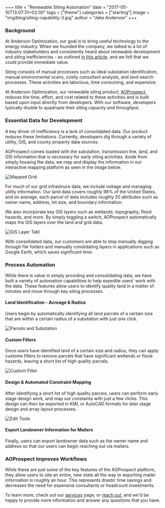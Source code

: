 +++
title = "Renewable Siting Automation"
date = "2017-05-10T13:07:31+02:00"
tags = ["theme"]
categories = ["starting"]
image = "img/blog/siting-capability-3.jpg"
author = "Jake Anderson"
+++

### Background

At Anderson Optimization, our goal is to bring useful technology to the energy industry. When we founded the company, we talked to a lot of industry stakeholders and consistently heard about renewable development and siting inefficiencies - as outlined [in this article](../renewable-siting-difficulty), and we felt that we could provide immediate value.  

Siting consists of manual processes such as ideal substation identification, manual environmental scans, costly consultant analysis, and land search processes. These activities are laborious, time consuming, and expensive.  

At Anderson Optimization, our renewable siting product, [AOProspect](/services), reduces the time, effort, and cost related to these activities and is built based upon input directly from developers. With our software, developers typically double to quadruple their siting capacity and throughput.

### Essential Data for Development

A key driver of inefficiency is a lack of consolidated data. Our product reduces these limitations. Currently, developers dig through a variety of utility, GIS, and county property data sources.

AOProspect comes loaded with the substation, transmission line, land, and GIS information that is necessary for early siting activities. Aside from simply housing the data, we map and display the information in our interactive mapping platform as seen in the image below.

![Mapped Grid](/img/blog/siting-capability-1.jpg "Energy Grid Data Mapping")

For much of our grid infrastruce data, we include voltage and managing utility information. Our land data covers roughly 98% of the United States, and on average, each parcel of data includes roughly 20 attributes such as owner name, address, lot size, and boundary information.

We also incorporate key GIS layers such as wetlands, topography, flood hazards, and more. By simply toggling a switch, AOProspect automatically maps the GIS layers over the land and grid data. 

![GIS Layer Tabl](/img/blog/siting-capability-2.png "GIS Data Layers")

With consolidated data, our customers are able to stop manually digging through file folders and manually conslidating layers in applications such as Google Earth, which saves significant time. 


### Process Automation

While there is value in simply providing and consolidating data, we have built a variety of automation capabilities to help expedite users' work with the data. These features allow users to identify quality land in a matter of minutes and move through key siting processes.

#### Land Identification - Acreage & Radius

Users begin by automatically identifying all land parcels of a certain size that are within a certain radius of a substation with just one click. 

![Parcels and Substation](img/blog/siting-capability-3.jpg "Parcels Nearby Substation")

#### Custom Filters 

Once users have identified land of a certain size and radius, they can apply custome filters to remove parcels that have significant wetlands or flood hazards, leaving a short list of high quality parcels. 

![Custom Filter](/img/blog/siting-capability-4.png "Custom Filter Table")

#### Design & Automated Constraint Mapping

After identifying a short list of high quality parcels, users can perform early stage design work, and map out constaints with just a few clicks. This design can then be exported in KML or AutoCAD formats for later stage design and array layout processes.

![Edit Tools](/img/blog/siting-capability-5.jpg "Site Design and Constraint Mapping")

#### Export Landowner Information for Mailers

Finally, users can export landowner data such as the owner name and address so that our users can begin reaching out via mailers.

### AOProspect Improves Workflows

While these are just some of the key features of the AOProspect platform, they allow users to site an entire, new state all the way to exporting mailer information in roughly an hour. This represents drastic time savings and decreases the need for expensive consultants or headcount investments. 

To learn more, check out our [services](/services) page, or [reach out](/contact), and we'd be happy to provide more information and answer any questions that you have. 
